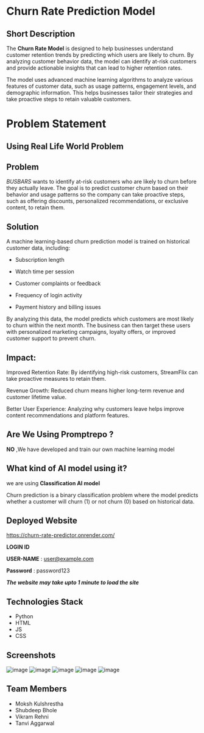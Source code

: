 
# Churn Rate Prediction Model 

## Short Description 
The **Churn Rate Model** is designed to help businesses understand customer retention trends by predicting which users are likely to churn. By analyzing customer behavior data, the model can identify at-risk customers and provide actionable insights that can lead to higher retention rates.

The model uses advanced machine learning algorithms to analyze various features of customer data, such as usage patterns, engagement levels, and demographic information. This helps businesses tailor their strategies and take proactive steps to retain valuable customers.



# Problem Statement
## Using Real Life World Problem 
## Problem
*BUSBARS* wants to identify at-risk customers who are likely to churn before they actually leave. The goal is to predict customer churn based on their behavior and usage patterns so the company can take proactive steps, such as offering discounts, personalized recommendations, or exclusive content, to retain them. 

## Solution 
A machine learning-based churn prediction model is trained on historical customer data, including:

* Subscription length

* Watch time per session

* Customer complaints or feedback

* Frequency of login activity

* Payment history and billing issues

By analyzing this data, the model predicts which customers are most likely to churn within the next month. The business can then target these users with personalized marketing campaigns, loyalty offers, or improved customer support to prevent churn.

## Impact:
Improved Retention Rate: By identifying high-risk customers, StreamFlix can take proactive measures to retain them.

Revenue Growth: Reduced churn means higher long-term revenue and customer lifetime value.

Better User Experience: Analyzing why customers leave helps improve content recommendations and platform features.

## Are We Using Promptrepo ?
**NO** ,We have developed and train our own machine learning model

## What kind of AI model using it? 
we are using **Classification AI model**

Churn prediction is a binary classification problem where the model predicts whether a customer will churn (1) or not churn (0) based on historical data.

## Deployed Website 
https://churn-rate-predictor.onrender.com/

**LOGIN ID**

**USER-NAME** : user@example.com

**Password** : password123

***The website may take upto 1 minute to load the site***

## Technologies Stack  
- Python
- HTML
- JS
- CSS 


## Screenshots 

![image](https://github.com/user-attachments/assets/b30d4444-dc49-40a3-9de2-6325d0b3280b)
![image](https://github.com/user-attachments/assets/02f6c58c-64f6-4109-a531-1349d1a3f02e)
![image](https://github.com/user-attachments/assets/9b4c6574-2050-40f4-98c1-b7f2b1266b36)
![image](https://github.com/user-attachments/assets/4d46e7b1-141c-47eb-9297-7049b0ca6c16)
![image](https://github.com/user-attachments/assets/790d172f-9730-4178-b71c-15ea3842908a)






## Team Members  
- Moksh Kulshrestha
- Shubdeep Bhole 
- Vikram Rehni 
- Tanvi Aggarwal







